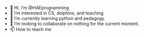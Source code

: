 - 👋 Hi, I’m @HAEprogramming
- 👀 I’m interested in CS, dolphins, and teaching.
- 🌱 I’m currently learning python and pedagogy.
- 💞️ I’m looking to collaborate on nothing for the current moment.
- 📫 How to reach me

<!---
HAEprogramming/HAEprogramming is a ✨ special ✨ repository because its `README.md` (this file) appears on your GitHub profile.
You can click the Preview link to take a look at your changes.
--->
